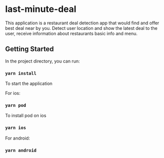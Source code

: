 # last-minute-deal

This application is a restaurant deal detection app that would find and offer best deal near by you. Detect user location and show the latest deal to the user, receive information about restaurants basic info and menu.

## Getting Started

In the project directory, you can run:

### `yarn install`

To start the application

For ios:

### `yarn pod`

To install pod on ios

### `yarn ios`

For android:

### `yarn android`
